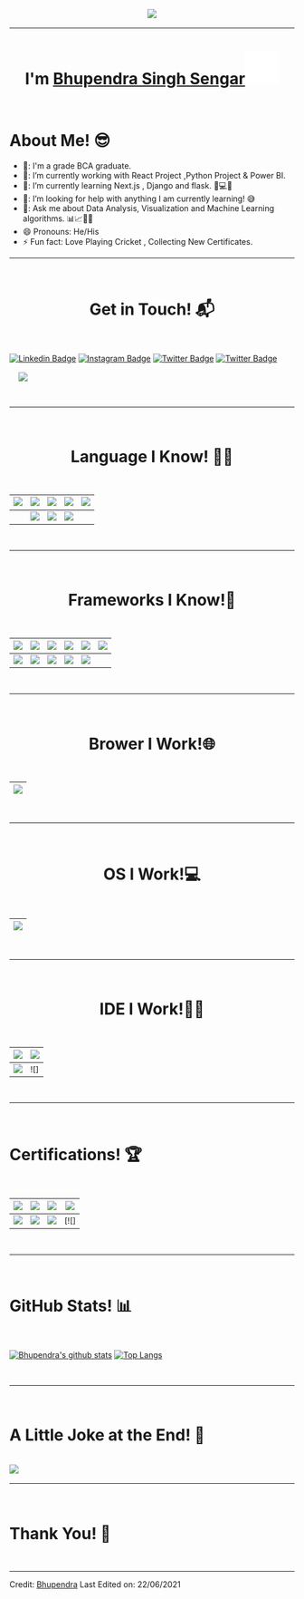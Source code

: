 <p align="center">
  <img src="https://miro.medium.com/max/2048/1*OohqW5DGh9CQS4hLY5FXzA.png" height="230"/>
</p>
<hr>
<h1 align="center">I'm <a href="https://github.com/Aryagm">Bhupendra Singh Sengar<a><img src="https://github.com/Kathryn-Jie/Kathryn-Jie/blob/main/wave.gif" width="60px"/></h1>
<Br>
<h1>About Me! 😎</h1>

- 🏫: I'm a grade BCA graduate.
- 🔭: I’m currently working with React Project ,Python Project & Power BI.
- 🌱: I’m currently learning Next.js , Django and flask. 🧠💻🤖
- 🤔: I’m looking for help with anything I am currently learning! 😅
- 💬: Ask me about Data Analysis, Visualization and Machine Learning algorithms. 📊📈🤖🧠
- 😄  Pronouns: He/His
- ⚡  Fun fact: Love Playing Cricket , Collecting New Certificates.
  
<hr>
<Br>
<h1 align="center">Get in Touch! 📬</h1>
<Br>
<p align="center">
  
[![Linkedin Badge](https://img.shields.io/badge/LinkedIn-0077B5?style=for-the-badge&logo=linkedin&logoColor=white=https://www.linkedin.com/in/bhupendra-singh-sengar-20a59b184/)](https://www.linkedin.com/in/bhupendra-singh-sengar-20a59b184/)
[![Instagram Badge](https://img.shields.io/badge/Instagram-E4405F?style=for-the-badge&logo=instagram&logoColor=white=https://www.instagram.com/innocent_cute_handsome/)](https://www.instagram.com/innocent_cute_handsome/)
[![Twitter Badge](https://img.shields.io/badge/Twitter-1DA1F2?style=for-the-badge&logo=twitter&logoColor=white=https://www.twitter.com/Bhupendra000888)](https://www.twitter.com/Bhupendra000888)
[![Twitter Badge](https://img.shields.io/badge/Codepen-000000?style=for-the-badge&logo=codepen&logoColor=white=https://www.twitter.com/bhupendra-singh-sengar)](https://www.twitter.com/bhupendra-singh-sengar)
  
 &nbsp;&nbsp;&nbsp;  <a href="mailto:bhupe7017@gmail.com" target="blank"><img align="center" src="https://img.shields.io/badge/bhupe7017@gmail.com-D14836?style=for-the-badge&logo=gmail&logoColor=white" /></a>
</p>
  
<Br>
<hr>
<Br>
<h1 align="center">Language I Know! 🤸‍♂</h1>
<Br>
  
|![](https://img.shields.io/badge/Python-FFD43B?style=for-the-badge&logo=python&logoColor=darkgreen)|![](https://img.shields.io/badge/JavaScript-323330?style=for-the-badge&logo=javascript&logoColor=F7DF1E)|![](https://img.shields.io/badge/C-00599C?style=for-the-badge&logo=c&logoColor=white)|![](https://img.shields.io/badge/Javascript-FFD50C?style=for-the-badge&logo=Javascript&logoColor=black)|![](https://img.shields.io/badge/Html-FFD50C?style=for-the-badge&logo=Html&logoColor=black)|
|---|---|---|---|---|
|![]()|![](https://img.shields.io/badge/PHP-777BB4?style=for-the-badge&logo=php&logoColor=white)|![](https://img.shields.io/badge/JavaScript-323330?style=for-the-badge&logo=javascript&logoColor=F7DF1E)|![](https://img.shields.io/badge/And%20More!-yellow?style=fond%20More!-yellow?style=for-the-badge)
<br>
<hr>
<Br>
<h1 align="center">Frameworks I Know!🚀</h1>
<Br>

|![](https://img.shields.io/badge/Node.js-339933?style=for-the-badge&logo=nodedotjs&logoColor=white)|![](https://img.shields.io/badge/npm-CB3837?style=for-the-badge&logo=npm&logoColor=white)|![](https://img.shields.io/badge/Expo-1B1F23?style=for-the-badge&logo=expo&logoColor=white)|![](https://img.shields.io/badge/Bootstrap-563D7C?style=for-the-badge&logo=bootstrap&logoColor=white)|![](https://img.shields.io/badge/Material--UI-0081CB?style=for-the-badge&logo=material-ui&logoColor=white)|![](https://img.shields.io/badge/React-20232A?style=for-the-badge&logo=react&logoColor=61DAFB)|
|---|---|---|---|---|---|
|![](https://img.shields.io/badge/Redux-593D88?style=for-the-badge&logo=redux&logoColor=white)|![](https://img.shields.io/badge/React_Router-CA4245?style=for-the-badge&logo=react-router&logoColor=white)|![](https://img.shields.io/badge/Django-092E20?style=for-the-badge&logo=django&logoColor=green)|![](https://img.shields.io/badge/next.js-000000?style=for-the-badge&logo=nextdotjs&logoColor=white)|![](https://img.shields.io/badge/PowerBI-F2C811?style=for-the-badge&logo=Power%20BI&logoColor=white)||![](|![](https://img.shields.io/badge/And%20More!-yellow?style=for-the-badge)|


<br>
<hr>
<Br>

<h1 align="center">Brower I Work!🌐</h1>
<Br>
  
|![](https://img.shields.io/badge/Google_chrome-4285F4?style=for-the-badge&logo=Google-chrome&logoColor=white)
|---|

<br>
<hr>
<Br>


<h1 align="center">OS I Work!💻</h1>
<Br>
  
|![](https://img.shields.io/badge/Windows-0078D6?style=for-the-badge&logo=windows&logoColor=white)
|---|

<br>
<hr>
<Br>

<h1 align="center">IDE I Work!👩‍💻</h1>
<Br>
  
|![](https://img.shields.io/badge/Visual_Studio-5C2D91?style=for-the-badge&logo=visual%20studio&logoColor=white)|![](https://img.shields.io/badge/Visual_Studio_Code-0078D4?style=for-the-badge&logo=visual%20studio%20code&logoColor=white)
|---|---|
|![](https://img.shields.io/badge/Atom-66595C?style=for-the-badge&logo=Atom&logoColor=white)|![]
  
<Br>
<hr>
<Br>
<h1>Certifications! 🏆</h1>
<Br>
  
|[![](https://img.shields.io/badge/Introduction%20to%20Python-red?style=for-the-badge)](https://certificates.simplicdn.net/share/2983492_1635428125.pdf)|[![](https://img.shields.io/badge/Intermediate%20Python-blue?style=for-the-badge)](https://certificates.simplicdn.net/share/2983492_1635428125.pdf)|[![](https://img.shields.io/badge/free%20code%20camp-27273D?style=for-the-badge&logo=freecodecamp&logoColor=white)](https://www.freecodecamp.org/certification/bhupe7017/responsive-web-design)|[![](https://img.shields.io/badge/Python%20Toolbox%20-I-orange?style=for-the-badge)](https://certificates.simplicdn.net/share/2983492_1635428125.pdf)|
|---|---|---|---|
|[![](https://img.shields.io/badge/Great%20Learning-103bb3?style=for-the-badge&logo=GrateLearning&logoColor=white)](https://olympus1.greatlearning.in/course_certificate/KIKZYBBS)|[![](https://img.shields.io/badge/Great%20Learning-103bb3?style=for-the-badge&logo=GrateLearning&logoColor=white)](https://olympus1.greatlearning.in/course_certificate/LUJVWJMD)|[![](https://img.shields.io/badge/Great%20Learning-103bb3?style=for-the-badge&logo=GrateLearning&logoColor=white)](https://olympus1.greatlearning.in/course_certificate/XGPKVIQN)|[![]
 

<Br>
<hr>
<Br>
<h1>GitHub Stats! 📊</h1>
<Br>
  
[![Bhupendra's github stats](https://github-readme-stats.vercel.app/api?username=Bhupe7017&show_icons=true&theme=merko)](https://github.com/Bhupe7017/github-readme-stats) [![Top Langs](https://github-readme-stats.vercel.app/api/top-langs/?username=Bhupe7017&layout=compact&theme=merko)](https://github.com/bhupe7017/github-readme-stats)

 
<Br>
<hr>
<Br>
<h1>A Little Joke at the End! 🤣</h1>
<Br>
  
<img src="https://ih1.redbubble.net/image.471887531.0381/raf,750x1000,075,t,000000:44f0b734a5.u4.jpg"/>
  
  
  
<Br>
<hr>
<Br>
<h1>Thank You! 🤵 </h1>
<Br>

------
  
Credit: [Bhupendra]()
Last Edited on: 22/06/2021
